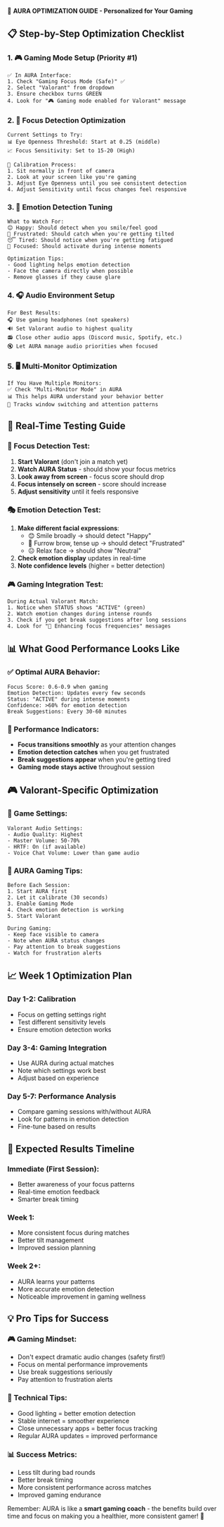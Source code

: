 🎯 **AURA OPTIMIZATION GUIDE - Personalized for Your Gaming**

## 📋 **Step-by-Step Optimization Checklist**

### **1. 🎮 Gaming Mode Setup (Priority #1)**
```
✅ In AURA Interface:
1. Check "Gaming Focus Mode (Safe)" ✅
2. Select "Valorant" from dropdown
3. Ensure checkbox turns GREEN
4. Look for "🎮 Gaming mode enabled for Valorant" message
```

### **2. 🎯 Focus Detection Optimization**
```
Current Settings to Try:
📊 Eye Openness Threshold: Start at 0.25 (middle)
📈 Focus Sensitivity: Set to 15-20 (High)

🧪 Calibration Process:
1. Sit normally in front of camera
2. Look at your screen like you're gaming
3. Adjust Eye Openness until you see consistent detection
4. Adjust Sensitivity until focus changes feel responsive
```

### **3. 🧠 Emotion Detection Tuning**
```
What to Watch For:
😊 Happy: Should detect when you smile/feel good
😤 Frustrated: Should catch when you're getting tilted
😴 Tired: Should notice when you're getting fatigued
🎯 Focused: Should activate during intense moments

Optimization Tips:
- Good lighting helps emotion detection
- Face the camera directly when possible
- Remove glasses if they cause glare
```

### **4. 🎧 Audio Environment Setup**
```
For Best Results:
🎧 Use gaming headphones (not speakers)
🔊 Set Valorant audio to highest quality
📻 Close other audio apps (Discord music, Spotify, etc.)
🔇 Let AURA manage audio priorities when focused
```

### **5. 🖥️ Multi-Monitor Optimization**
```
If You Have Multiple Monitors:
✅ Check "Multi-Monitor Mode" in AURA
📊 This helps AURA understand your behavior better
🎯 Tracks window switching and attention patterns
```

## 🔧 **Real-Time Testing Guide**

### **🧪 Focus Detection Test:**
1. **Start Valorant** (don't join a match yet)
2. **Watch AURA Status** - should show your focus metrics
3. **Look away from screen** - focus score should drop
4. **Focus intensely on screen** - score should increase
5. **Adjust sensitivity** until it feels responsive

### **🎭 Emotion Detection Test:**
1. **Make different facial expressions**:
   - 😊 Smile broadly → should detect "Happy"
   - 😤 Furrow brow, tense up → should detect "Frustrated"  
   - 😐 Relax face → should show "Neutral"
2. **Check emotion display** updates in real-time
3. **Note confidence levels** (higher = better detection)

### **🎮 Gaming Integration Test:**
```
During Actual Valorant Match:
1. Notice when STATUS shows "ACTIVE" (green)
2. Watch emotion changes during intense rounds
3. Check if you get break suggestions after long sessions
4. Look for "🎵 Enhancing focus frequencies" messages
```

## 📊 **What Good Performance Looks Like**

### **✅ Optimal AURA Behavior:**
```
Focus Score: 0.6-0.9 when gaming
Emotion Detection: Updates every few seconds
Status: "ACTIVE" during intense moments
Confidence: >60% for emotion detection
Break Suggestions: Every 30-60 minutes
```

### **🎯 Performance Indicators:**
- **Focus transitions smoothly** as your attention changes
- **Emotion detection catches** when you get frustrated
- **Break suggestions appear** when you're getting tired
- **Gaming mode stays active** throughout session

## 🎮 **Valorant-Specific Optimization**

### **🔧 Game Settings:**
```
Valorant Audio Settings:
- Audio Quality: Highest
- Master Volume: 50-70%
- HRTF: On (if available)
- Voice Chat Volume: Lower than game audio
```

### **🎯 AURA Gaming Tips:**
```
Before Each Session:
1. Start AURA first
2. Let it calibrate (30 seconds)
3. Enable Gaming Mode
4. Check emotion detection is working
5. Start Valorant

During Gaming:
- Keep face visible to camera
- Note when AURA status changes
- Pay attention to break suggestions
- Watch for frustration alerts
```

## 📈 **Week 1 Optimization Plan**

### **Day 1-2: Calibration**
- Focus on getting settings right
- Test different sensitivity levels
- Ensure emotion detection works

### **Day 3-4: Gaming Integration**
- Use AURA during actual matches
- Note which settings work best
- Adjust based on experience

### **Day 5-7: Performance Analysis**
- Compare gaming sessions with/without AURA
- Look for patterns in emotion detection
- Fine-tune based on results

## 🎯 **Expected Results Timeline**

### **Immediate (First Session):**
- Better awareness of your focus patterns
- Real-time emotion feedback
- Smarter break timing

### **Week 1:**
- More consistent focus during matches
- Better tilt management
- Improved session planning

### **Week 2+:**
- AURA learns your patterns
- More accurate emotion detection
- Noticeable improvement in gaming wellness

## 💡 **Pro Tips for Success**

### **🎮 Gaming Mindset:**
- Don't expect dramatic audio changes (safety first!)
- Focus on mental performance improvements
- Use break suggestions seriously
- Pay attention to frustration alerts

### **🔧 Technical Tips:**
- Good lighting = better emotion detection
- Stable internet = smoother experience
- Close unnecessary apps = better focus tracking
- Regular AURA updates = improved performance

### **📊 Success Metrics:**
- Less tilt during bad rounds
- Better break timing
- More consistent performance across matches
- Improved gaming endurance

Remember: AURA is like a **smart gaming coach** - the benefits build over time and focus on making you a healthier, more consistent gamer! 🚀
